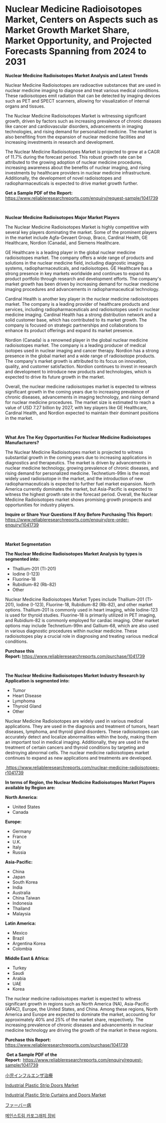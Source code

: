 <p><h1>Nuclear Medicine Radioisotopes Market, Centers on Aspects such as Market Growth Market Share, Market Opportunity, and Projected Forecasts Spanning from 2024 to 2031</h1></p><p><strong>Nuclear Medicine Radioisotopes Market Analysis and Latest Trends</strong></p>
<p><p>Nuclear Medicine Radioisotopes are radioactive substances that are used in nuclear medicine imaging to diagnose and treat various medical conditions. These radioisotopes emit radiation that can be detected by imaging devices such as PET and SPECT scanners, allowing for visualization of internal organs and tissues.</p><p>The Nuclear Medicine Radioisotopes Market is witnessing significant growth, driven by factors such as increasing prevalence of chronic diseases like cancer and cardiovascular disorders, advancements in imaging technologies, and rising demand for personalized medicine. The market is also benefiting from the expansion of nuclear medicine facilities and increasing investments in research and development.</p><p>The Nuclear Medicine Radioisotopes Market is projected to grow at a CAGR of 11.7% during the forecast period. This robust growth rate can be attributed to the growing adoption of nuclear medicine procedures, increasing awareness about the benefits of nuclear imaging, and rising investments by healthcare providers in nuclear medicine infrastructure. Additionally, the development of novel radioisotopes and radiopharmaceuticals is expected to drive market growth further.</p></p>
<p><strong>Get a Sample PDF of the Report:&nbsp;</strong> <a href="https://www.reliableresearchreports.com/enquiry/request-sample/1041739">https://www.reliableresearchreports.com/enquiry/request-sample/1041739</a></p>
<p>&nbsp;</p>
<p><strong>Nuclear Medicine Radioisotopes Major Market Players</strong></p>
<p><p>The Nuclear Medicine Radioisotopes Market is highly competitive with several key players dominating the market. Some of the prominent players in the market include Agfa-Gevaert Group, Braco, Cardinal Health, GE Healthcare, Nordion (Canada), and Siemens Healthcare.</p><p>GE Healthcare is a leading player in the global nuclear medicine radioisotopes market. The company offers a wide range of products and solutions in the nuclear medicine field, including diagnostic imaging systems, radiopharmaceuticals, and radioisotopes. GE Healthcare has a strong presence in key markets worldwide and continues to expand its product portfolio through research and development efforts. The company's market growth has been driven by increasing demand for nuclear medicine imaging procedures and advancements in radiopharmaceutical technology.</p><p>Cardinal Health is another key player in the nuclear medicine radioisotopes market. The company is a leading provider of healthcare products and services, including radiopharmaceuticals and radioisotopes used in nuclear medicine imaging. Cardinal Health has a strong distribution network and a solid customer base, which has contributed to its market growth. The company is focused on strategic partnerships and collaborations to enhance its product offerings and expand its market presence.</p><p>Nordion (Canada) is a renowned player in the global nuclear medicine radioisotopes market. The company is a leading producer of medical isotopes used in nuclear imaging and cancer therapy. Nordion has a strong presence in the global market and a wide range of radioisotope products. The company's market growth is attributed to its focus on innovation, quality, and customer satisfaction. Nordion continues to invest in research and development to introduce new products and technologies, which is expected to drive its future growth in the market.</p><p>Overall, the nuclear medicine radioisotopes market is expected to witness significant growth in the coming years due to increasing prevalence of chronic diseases, advancements in imaging technology, and rising demand for nuclear medicine procedures. The market size is estimated to reach a value of USD 7.27 billion by 2027, with key players like GE Healthcare, Cardinal Health, and Nordion expected to maintain their dominant positions in the market.</p></p>
<p>&nbsp;</p>
<p><strong>What Are The Key Opportunities For Nuclear Medicine Radioisotopes Manufacturers?</strong></p>
<p><p>The Nuclear Medicine Radioisotopes market is projected to witness substantial growth in the coming years due to increasing applications in diagnostics and therapeutics. The market is driven by advancements in nuclear medicine technology, growing prevalence of chronic diseases, and rising demand for personalized medicine. Technetium-99m is the most widely used radioisotope in the market, and the introduction of new radiopharmaceuticals is expected to further fuel market expansion. North America currently dominates the market, but Asia-Pacific is expected to witness the highest growth rate in the forecast period. Overall, the Nuclear Medicine Radioisotopes market shows promising growth prospects and opportunities for industry players.</p></p>
<p><strong>Inquire or Share Your Questions If Any Before Purchasing This Report:</strong> <a href="https://www.reliableresearchreports.com/enquiry/pre-order-enquiry/1041739">https://www.reliableresearchreports.com/enquiry/pre-order-enquiry/1041739</a></p>
<p>&nbsp;</p>
<p><strong>Market Segmentation</strong></p>
<p><strong>The Nuclear Medicine Radioisotopes Market Analysis by types is segmented into:</strong></p>
<p><ul><li>Thallium-201 (Tl-201)</li><li>Iodine (I-123)</li><li>Fluorine-18</li><li>Rubidium-82 (Rb-82)</li><li>Other</li></ul></p>
<p><p>Nuclear Medicine Radioisotopes Market Types include Thallium-201 (Tl-201), Iodine (I-123), Fluorine-18, Rubidium-82 (Rb-82), and other market options. Thallium-201 is commonly used in heart imaging, while Iodine-123 is used for thyroid studies. Fluorine-18 is primarily utilized in PET imaging, and Rubidium-82 is commonly employed for cardiac imaging. Other market options may include Technetium-99m and Gallium-68, which are also used in various diagnostic procedures within nuclear medicine. These radioisotopes play a crucial role in diagnosing and treating various medical conditions.</p></p>
<p><strong>Purchase this Report:&nbsp;</strong><a href="https://www.reliableresearchreports.com/purchase/1041739">https://www.reliableresearchreports.com/purchase/1041739</a></p>
<p>&nbsp;</p>
<p><strong>The Nuclear Medicine Radioisotopes Market Industry Research by Application is segmented into:</strong></p>
<p><ul><li>Tumor</li><li>Heart Disease</li><li>Lymphoma</li><li>Thyroid Gland</li><li>Other</li></ul></p>
<p><p>Nuclear Medicine Radioisotopes are widely used in various medical applications. They are used in the diagnosis and treatment of tumors, heart diseases, lymphoma, and thyroid gland disorders. These radioisotopes can accurately detect and localize abnormalities within the body, making them an important tool in medical imaging. Additionally, they are used in the treatment of certain cancers and thyroid conditions by targeting and destroying abnormal cells. The nuclear medicine radioisotopes market continues to expand as new applications and treatments are developed.</p></p>
<p><a href="https://www.reliableresearchreports.com/nuclear-medicine-radioisotopes-r1041739">&nbsp;https://www.reliableresearchreports.com/nuclear-medicine-radioisotopes-r1041739</a></p>
<p><strong>In terms of Region, the Nuclear Medicine Radioisotopes Market Players available by Region are:</strong></p>
<p>
    <p> <strong> North America: </strong>
        <ul>
            <li>United States</li>
            <li>Canada</li>
        </ul>
        </p> 
    <p> <strong> Europe: </strong>
        <ul>
            <li>Germany</li>
            <li>France</li>
            <li>U.K.</li>
            <li>Italy</li>
            <li>Russia</li>
        </ul>
        </p> 
    <p> <strong> Asia-Pacific: </strong>
        <ul>
            <li>China</li>
            <li>Japan</li>
            <li>South Korea</li>
            <li>India</li>
            <li>Australia</li>
            <li>China Taiwan</li>
            <li>Indonesia</li>
            <li>Thailand</li>
            <li>Malaysia</li>
        </ul>
        </p> 
    <p> <strong> Latin America: </strong>
        <ul>
            <li>Mexico</li>
            <li>Brazil</li>
            <li>Argentina Korea</li>
            <li>Colombia</li>
        </ul>
        </p> 
    <p> <strong> Middle East & Africa: </strong>
        <ul>
            <li>Turkey</li>
            <li>Saudi</li>
            <li>Arabia</li>
            <li>UAE</li>
            <li>Korea</li>
        </ul>
    </p>
    </p>
<p><p>The nuclear medicine radioisotopes market is expected to witness significant growth in regions such as North America (NA), Asia-Pacific (APAC), Europe, the United States, and China. Among these regions, North America and Europe are expected to dominate the market, accounting for approximately 40% and 25% of the market share, respectively. The increasing prevalence of chronic diseases and advancements in nuclear medicine technology are driving the growth of the market in these regions.</p></p>
<p><strong>Purchase this Report: </strong><a href="https://www.reliableresearchreports.com/purchase/1041739">https://www.reliableresearchreports.com/purchase/1041739</a></p>
<p>&nbsp;<strong>Get a Sample PDF of the Report:&nbsp;&nbsp;</strong><a href="https://www.reliableresearchreports.com/enquiry/request-sample/1041739">https://www.reliableresearchreports.com/enquiry/request-sample/1041739</a></p>
<p><strong></strong></p>
<p><p><a href="https://github.com/deonnorth8/Market-Research-Report-List-1/blob/main/5572059167283.md">小児インフルエンザ治療</a></p><p><a href="https://github.com/ZackaryHalvorson2023/Market-Research-Report-List-1/blob/main/industrial-plastic-strip-doors-market.md">Industrial Plastic Strip Doors Market</a></p><p><a href="https://github.com/DeonteStanton2023/Market-Research-Report-List-1/blob/main/industrial-plastic-strip-curtains-and-doors-market.md">Industrial Plastic Strip Curtains and Doors Market</a></p><p><a href="https://github.com/LizaHeller2023/Market-Research-Report-List-1/blob/main/5668916167284.md">ファーバー病</a></p><p><a href="https://github.com/vskv4779xr1/Market-Research-Report-List-2/blob/main/6463899180572.md">메인스트림 카포그래피 장비</a></p></p>